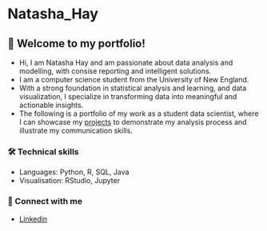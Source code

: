 # Natasha_Hay

## :wave: Welcome to my portfolio!
- Hi, I am Natasha Hay and am passionate about data analysis and modelling, with consise reporting and intelligent solutions.
- I am a computer science student from the University of New England.
- With a strong foundation in statistical analysis and learning, and data visualization, I specialize in transforming data into meaningful and actionable insights.
- The following is a portfolio of my work as a student data scientist, where I can showcase my [projects]() to demonstrate my analysis process and illustrate my communication skills.


### :hammer_and_wrench: Technical skills
- Languages: Python, R, SQL, Java
- Visualisation: RStudio, Jupyter


### :email: Connect with me
- [Linkedin](www.linkedin.com/in/natasha-hay-465894351)






